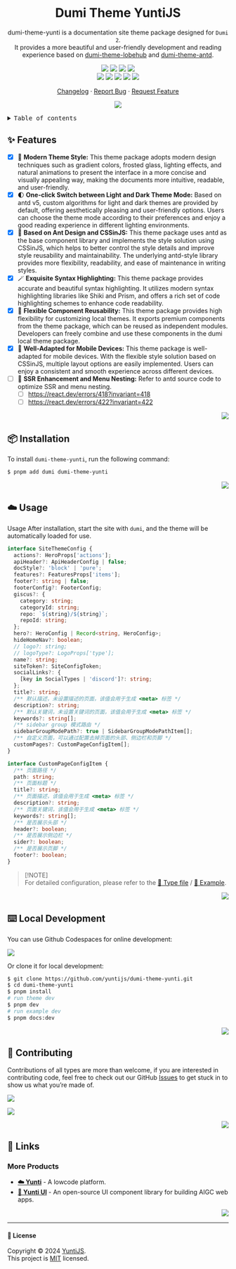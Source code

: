 <a name="readme-top"></a>

<div align="center">

<h1>Dumi Theme YuntiJS</h1>

dumi-theme-yunti is a documentation site theme package designed for `Dumi 2`. <br/>It provides a more beautiful and user-friendly development and reading experience based on [dumi-theme-lobehub](https://github.com/lobehub/dumi-theme-lobehub) and [dumi-theme-antd](https://github.com/KuangPF/dumi-theme-antd).

[![][npm-release-shield]][npm-release-link]
[![][github-releasedate-shield]][github-releasedate-link]
[![][github-action-test-shield]][github-action-test-link]
[![][github-action-release-shield]][github-action-release-link]<br/>
[![][github-contributors-shield]][github-contributors-link]
[![][github-forks-shield]][github-forks-link]
[![][github-stars-shield]][github-stars-link]
[![][github-issues-shield]][github-issues-link]
[![][github-license-shield]][github-license-link]

[Changelog](./CHANGELOG.md) · [Report Bug][github-issues-link] · [Request Feature][github-issues-link]

![](https://raw.githubusercontent.com/andreasbm/readme/master/assets/lines/rainbow.png)

</div>

<details>
<summary><kbd>Table of contents</kbd></summary>

#### TOC

- [✨ Features](#-features)
- [📦 Installation](#-installation)
- [☁️ Usage](#️-usage)
- [⌨️ Local Development](#️-local-development)
- [🤝 Contributing](#-contributing)
- [🔗 Links](#-links)
  - [More Products](#more-products)

####

</details>

## ✨ Features

- [x] 🤯 **Modern Theme Style:** This theme package adopts modern design techniques such as gradient colors, frosted glass, lighting effects, and natural animations to present the interface in a more concise and visually appealing way, making the documents more intuitive, readable, and user-friendly.
- [x] 🌓 **One-click Switch between Light and Dark Theme Mode:** Based on antd v5, custom algorithms for light and dark themes are provided by default, offering aesthetically pleasing and user-friendly options. Users can choose the theme mode according to their preferences and enjoy a good reading experience in different lighting environments.
- [x] 💅 **Based on Ant Design and CSSinJS:** This theme package uses antd as the base component library and implements the style solution using CSSinJS, which helps to better control the style details and improve style reusability and maintainability. The underlying antd-style library provides more flexibility, readability, and ease of maintenance in writing styles.
- [x] 🪄 **Exquisite Syntax Highlighting:** This theme package provides accurate and beautiful syntax highlighting. It utilizes modern syntax highlighting libraries like Shiki and Prism, and offers a rich set of code highlighting schemes to enhance code readability.
- [x] 🧩 **Flexible Component Reusability:** This theme package provides high flexibility for customizing local themes. It exports premium components from the theme package, which can be reused as independent modules. Developers can freely combine and use these components in the dumi local theme package.
- [x] 📱 **Well-Adapted for Mobile Devices:** This theme package is well-adapted for mobile devices. With the flexible style solution based on CSSinJS, multiple layout options are easily implemented. Users can enjoy a consistent and smooth experience across different devices.
- [ ] 🧭 **SSR Enhancement and Menu Nesting:** Refer to antd source code to optimize SSR and menu nesting.
  - [ ] <https://react.dev/errors/418?invariant=418>
  - [ ] <https://react.dev/errors/422?invariant=422>

<div align="right">

[![][back-to-top]](#readme-top)

</div>

## 📦 Installation

To install `dumi-theme-yunti`, run the following command:

```bash
$ pnpm add dumi dumi-theme-yunti
```

<div align="right">

[![][back-to-top]](#readme-top)

</div>

## ☁️ Usage

Usage After installation, start the site with `dumi`, and the theme will be automatically loaded for use.

```ts
interface SiteThemeConfig {
  actions?: HeroProps['actions'];
  apiHeader?: ApiHeaderConfig | false;
  docStyle?: 'block' | 'pure';
  features?: FeaturesProps['items'];
  footer?: string | false;
  footerConfig?: FooterConfig;
  giscus?: {
    category: string;
    categoryId: string;
    repo: `${string}/${string}`;
    repoId: string;
  };
  hero?: HeroConfig | Record<string, HeroConfig>;
  hideHomeNav?: boolean;
  // logo?: string;
  // logoType?: LogoProps['type'];
  name?: string;
  siteToken?: SiteConfigToken;
  socialLinks?: {
    [key in SocialTypes | 'discord']?: string;
  };
  title?: string;
  /** 默认描述，未设置描述的页面，该值会用于生成 <meta> 标签 */
  description?: string;
  /** 默认关键词，未设置关键词的页面，该值会用于生成 <meta> 标签 */
  keywords?: string[];
  /** sidebar group 模式路由 */
  sidebarGroupModePath?: true | SidebarGroupModePathItem[];
  /** 自定义页面，可以通过配置去掉页面的头部、侧边栏和页脚 */
  customPages?: CustomPageConfigItem[];
}

interface CustomPageConfigItem {
  /** 页面路径 */
  path: string;
  /** 页面标题 */
  title?: string;
  /** 页面描述，该值会用于生成 <meta> 标签 */
  description?: string;
  /** 页面关键词，该值会用于生成 <meta> 标签 */
  keywords?: string[];
  /** 是否展示头部 */
  header?: boolean;
  /** 是否展示侧边栏 */
  sider?: boolean;
  /** 是否展示页脚 */
  footer?: boolean;
}
```

> \[!NOTE]\
> For detailed configuration, please refer to the [📘 Type file](https://github.com/yuntijs/dumi-theme-yunti/blob/master/src/types/config.ts) / [📘 Example](https://github.com/yuntijs/dumi-theme-yunti/blob/master/example/.dumirc.ts).

<div align="right">

[![][back-to-top]](#readme-top)

</div>

## ⌨️ Local Development

You can use Github Codespaces for online development:

[![][github-codespace-shield]][github-codespace-link]

Or clone it for local development:

```bash
$ git clone https://github.com/yuntijs/dumi-theme-yunti.git
$ cd dumi-theme-yunti
$ pnpm install
# run theme dev
$ pnpm dev
# run example dev
$ pnpm docs:dev
```

<div align="right">

[![][back-to-top]](#readme-top)

</div>

## 🤝 Contributing

Contributions of all types are more than welcome, if you are interested in contributing code, feel free to check out our GitHub [Issues][github-issues-link] to get stuck in to show us what you’re made of.

[![][pr-welcome-shield]][pr-welcome-link]

[![][github-contrib-shield]][github-contrib-link]

<div align="right">

[![][back-to-top]](#readme-top)

</div>

## 🔗 Links

### More Products

- **[☁️ Yunti](https://github.com/yuntijs/yunti)** - A lowcode platform.
- **[🍭 Yunti UI](https://github.com/yuntijs/yunti-ui)** - An open-source UI component library for building AIGC web apps.

<div align="right">

[![][back-to-top]](#readme-top)

</div>

---

#### 📝 License

Copyright © 2024 [YuntiJS][profile-link]. <br />
This project is [MIT](./LICENSE) licensed.

<!-- LINK GROUP -->

[back-to-top]: https://img.shields.io/badge/-BACK_TO_TOP-black?style=flat-square
[github-action-release-link]: https://github.com/yuntijs/dumi-theme-yunti/actions/workflows/release.yml
[github-action-release-shield]: https://img.shields.io/github/actions/workflow/status/yuntijs/dumi-theme-yunti/release.yml?label=release&labelColor=black&logo=githubactions&logoColor=white&style=flat-square
[github-action-test-link]: https://github.com/yuntijs/dumi-theme-yunti/actions/workflows/test.yml
[github-action-test-shield]: https://img.shields.io/github/actions/workflow/status/yuntijs/dumi-theme-yunti/test.yml?label=test&labelColor=black&logo=githubactions&logoColor=white&style=flat-square
[github-codespace-link]: https://codespaces.new/yuntijs/dumi-theme-yunti
[github-codespace-shield]: https://github.com/codespaces/badge.svg
[github-contrib-link]: https://github.com/yuntijs/dumi-theme-yunti/graphs/contributors
[github-contrib-shield]: https://contrib.rocks/image?repo=yuntijs%2Fdumi-theme-yuntijs
[github-contributors-link]: https://github.com/yuntijs/dumi-theme-yunti/graphs/contributors
[github-contributors-shield]: https://img.shields.io/github/contributors/yuntijs/dumi-theme-yunti?color=c4f042&labelColor=black&style=flat-square
[github-forks-link]: https://github.com/yuntijs/dumi-theme-yunti/network/members
[github-forks-shield]: https://img.shields.io/github/forks/yuntijs/dumi-theme-yunti?color=8ae8ff&labelColor=black&style=flat-square
[github-issues-link]: https://github.com/yuntijs/dumi-theme-yunti/issues
[github-issues-shield]: https://img.shields.io/github/issues/yuntijs/dumi-theme-yunti?color=ff80eb&labelColor=black&style=flat-square
[github-license-link]: https://github.com/yuntijs/dumi-theme-yunti/blob/main/LICENSE
[github-license-shield]: https://img.shields.io/github/license/yuntijs/dumi-theme-yunti?color=white&labelColor=black&style=flat-square
[github-releasedate-link]: https://github.com/yuntijs/dumi-theme-yunti/releases
[github-releasedate-shield]: https://img.shields.io/github/release-date/yuntijs/dumi-theme-yunti?labelColor=black&style=flat-square
[github-stars-link]: https://github.com/yuntijs/dumi-theme-yunti/network/stargazers
[github-stars-shield]: https://img.shields.io/github/stars/yuntijs/dumi-theme-yunti?color=ffcb47&labelColor=black&style=flat-square
[npm-release-link]: https://www.npmjs.com/package/dumi-theme-yunti
[npm-release-shield]: https://img.shields.io/npm/v/dumi-theme-yunti?color=369eff&labelColor=black&logo=npm&logoColor=white&style=flat-square
[pr-welcome-link]: https://github.com/yuntijs/dumi-theme-yunti/pulls
[pr-welcome-shield]: https://img.shields.io/badge/%F0%9F%A4%AF%20PR%20WELCOME-%E2%86%92-ffcb47?labelColor=black&style=for-the-badge
[profile-link]: https://github.com/yuntijs
